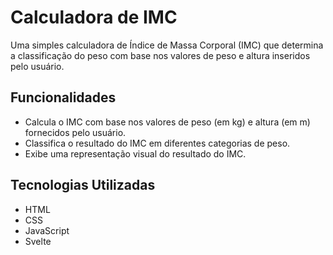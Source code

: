 # Calculadora de IMC

Uma simples calculadora de Índice de Massa Corporal (IMC) que determina a classificação do peso com base nos valores de peso e altura inseridos pelo usuário.

## Funcionalidades

- Calcula o IMC com base nos valores de peso (em kg) e altura (em m) fornecidos pelo usuário.
- Classifica o resultado do IMC em diferentes categorias de peso.
- Exibe uma representação visual do resultado do IMC.

## Tecnologias Utilizadas

- HTML
- CSS
- JavaScript
- Svelte